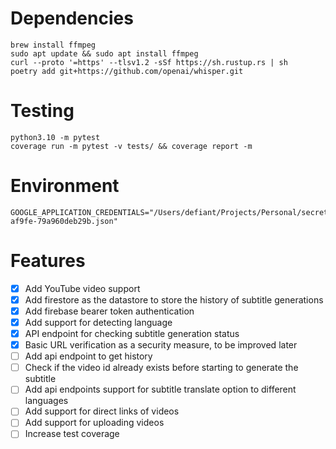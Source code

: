 # Dependencies
```shell
brew install ffmpeg
sudo apt update && sudo apt install ffmpeg
curl --proto '=https' --tlsv1.2 -sSf https://sh.rustup.rs | sh
poetry add git+https://github.com/openai/whisper.git
```

# Testing
```shell
python3.10 -m pytest
coverage run -m pytest -v tests/ && coverage report -m
```

# Environment
```dotenv
GOOGLE_APPLICATION_CREDENTIALS="/Users/defiant/Projects/Personal/secrets/pysubs-af9fe-79a960deb29b.json"
```

# Features
- [x] Add YouTube video support
- [x] Add firestore as the datastore to store the history of subtitle generations
- [x] Add firebase bearer token authentication
- [x] Add support for detecting language
- [x] API endpoint for checking subtitle generation status
- [x] Basic URL verification as a security measure, to be improved later 
- [ ] Add api endpoint to get history
- [ ] Check if the video id already exists before starting to generate the subtitle
- [ ] Add api endpoints support for subtitle translate option to different languages
- [ ] Add support for direct links of videos
- [ ] Add support for uploading videos
- [ ] Increase test coverage
